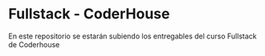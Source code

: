 # Fullstack - CoderHouse

En este repositorio se estarán subiendo los entregables del curso Fullstack de Coderhouse
